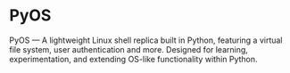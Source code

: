 # PyOS
PyOS — A lightweight Linux shell replica built in Python, featuring a virtual file system, user authentication and more. Designed for learning, experimentation, and extending OS-like functionality within Python.
